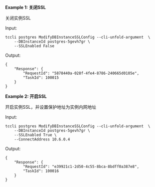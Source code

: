 **Example 1: 关闭SSL**

关闭实例SSL

Input: 

```
tccli postgres ModifyDBInstanceSSLConfig --cli-unfold-argument  \
    --DBInstanceId postgres-5gevh7gr \
    --SSLEnabled False
```

Output: 
```
{
    "Response": {
        "RequestId": "5878440a-028f-4fe4-8786-240665d0105e",
        "TaskId": 100015
    }
}
```

**Example 2: 开启SSL**

开启实例SSL，并设置保护地址为实例内网地址

Input: 

```
tccli postgres ModifyDBInstanceSSLConfig --cli-unfold-argument  \
    --DBInstanceId postgres-5gevh7gr \
    --SSLEnabled True \
    --ConnectAddress 10.6.0.4
```

Output: 
```
{
    "Response": {
        "RequestId": "e39921c1-2d50-4c55-8bca-8bdff0a387e8",
        "TaskId": 100016
    }
}
```

